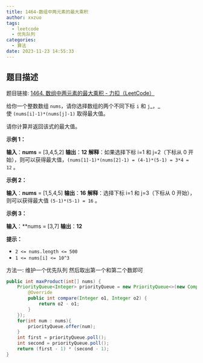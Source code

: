 ```yaml
---
title: 1464-数组中两元素的最大乘积
author: xxzuo
tags:
  - leetcode
  - 优先队列
categories:
  - 算法
date: 2023-11-23 14:55:33
---
```

## 题目描述
题目链接: [1464. 数组中两元素的最大乘积 - 力扣（LeetCode）](https://leetcode.cn/problems/maximum-product-of-two-elements-in-an-array/)

给你一个整数数组 `nums`，请你选择数组的两个不同下标 `i` 和 `j`_，_使 `(nums[i]-1)*(nums[j]-1)` 取得最大值。

请你计算并返回该式的最大值。

**示例 1：**

**输入**：**nums** = [3,4,5,2]
**输出**：**12** 
**解释**：如果选择下标 i=1 和 j=2（下标从 0 开始），则可以获得最大值，`(nums[1]-1)*(nums[2]-1) = (4-1)*(5-1) = 3*4 = 12` 。 

**示例 2：**

**输入**：**nums** = [1,5,4,5]
**输出**：**16**
**解释**：选择下标 i=1 和 j=3（下标从 0 开始），则可以获得最大值 `(5-1)*(5-1) = 16` 。

**示例 3：**

**输入**：**nums = [3,7]
**输出**：**12**

**提示：**

- `2 <= nums.length <= 500`
- `1 <= nums[i] <= 10^3`

方法一: 维护一个优先队列 然后取出第一个和第二个数即可
```java
public int maxProduct(int[] nums) {  
    PriorityQueue<Integer> priorityQueue = new PriorityQueue<>(new Comparator<Integer>() {  
        @Override  
        public int compare(Integer o1, Integer o2) {  
            return o2 - o1;  
        }  
    });  
    for(int num : nums){  
        priorityQueue.offer(num);  
    }  
    int first = priorityQueue.poll();  
    int second = priorityQueue.poll();  
    return (first - 1) * (second - 1);  
}

```

